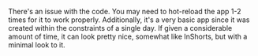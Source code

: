
There's an issue with the code. You may need to hot-reload the app 1-2 times for it to work properly.
Additionally, it's a very basic app since it was created within the constraints of a single day.
If given a considerable amount of time, it can look pretty nice, somewhat like InShorts, but with a minimal look to it.
